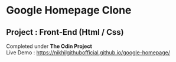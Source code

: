 # Google Homepage Clone
## Project : Front-End (Html / Css)
Completed under **The Odin Project**<br>
Live Demo : https://nikhilgithubofficial.github.io/google-homepage/
